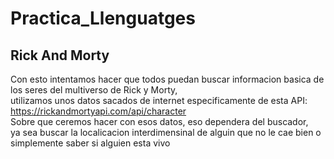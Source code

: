 # Practica_Llenguatges
## Rick And Morty
Con esto intentamos hacer que todos puedan buscar informacion basica de los seres del multiverso de Rick y Morty,<br>
utilizamos unos datos sacados de internet especificamente de esta API: https://rickandmortyapi.com/api/character <br>
Sobre que ceremos hacer con esos datos, eso dependera del buscador,<br> 
ya sea buscar la localicacion interdimensinal de alguin que no le cae bien o simplemente saber si alguien esta vivo
